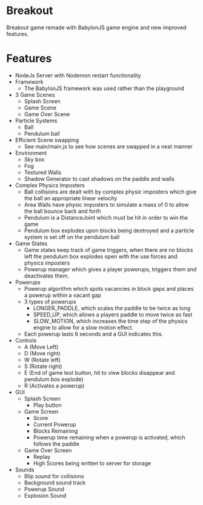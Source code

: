 # Breakout

Breakout game remade with BabylonJS game engine and new improved features.

# Features
  - NodeJs Server with Nodemon restart functionality
  - Framework
    - The BabylonJS framework was used rather than the playground
  - 3 Game Scenes
    - Splash Screen
    - Game Scene
    - Game Over Scene
  - Particle Systems
    - Ball
    - Pendulum ball
  - Efficient Scene swapping
    - See main/main.js to see how scenes are swapped in a neat manner
  - Environment
    - Sky box
    - Fog
    - Textured Walls
    - Shadow Generator to cast shadows on the paddle and walls
  - Complex Physics Imposters
    - Ball collisions are dealt with by complex physic imposters which give the ball an appropriate linear velocity
    - Area Walls have physic imposters to simulate a mass of 0 to allow the ball bounce back and forth
    - Pendulum is a DistanceJoint which must be hit in order to win the game
    - Pendulum box explodes upon blocks being destroyed and a particle system is set off on the pendulum ball
  - Game States
    - Game states keep track of game triggers, when there are no blocks left the pendulum box explodes open with the use forces and physics imposters
    - Powerup manager which gives a player powerups, triggers them and deactivates them.
- Powerups
    - Powerup algorithm which spots vacancies in block gaps and places a powerup within a vacant gap
    - 3 types of powerups
        - LONGER_PADDLE, which scales the paddle to be twice as long
        - SPEED_UP, which allows a players paddle to move twice as fast
        - SLOW_MOTION, which increases the time step of the physics engine to allow for a slow motion effect.
    - Each powerup lasts 6 seconds and a GUI indicates this.
- Controls
    - A (Move Left)
    - D (Move right)
    - W (Rotate left)
    - S (Rotate right)
    - E (End of game test button, hit to view blocks disappear and pendulum box explode)
    - R (Activates a powerup)
- GUI
    - Splash Screen
        - Play button
    - Game Screen
        - Score
        - Current Powerup
        - Blocks Remaining
        - Powerup time remaining when a powerup is activated, which follows the paddle
    - Game Over Screen
        - Replay
        - High Scores being written to server for storage
- Sounds
    - Blip sound for collisions
    - Background sound track
    - Powerup Sound
    - Explosion Sound
